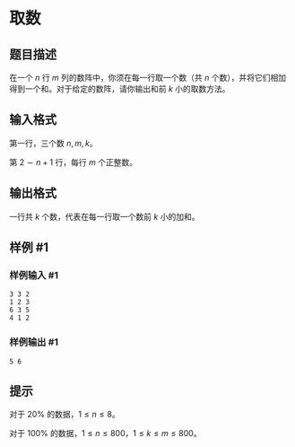 # 取数

## 题目描述

在一个 $n$ 行 $m$ 列的数阵中，你须在每一行取一个数（共 $n$ 个数），并将它们相加得到一个和。对于给定的数阵，请你输出和前 $k$ 小的取数方法。


## 输入格式

第一行，三个数 $n,m,k$。

第 $2\sim n+1$ 行，每行 $m$ 个正整数。

## 输出格式

一行共 $k$ 个数，代表在每一行取一个数前 $k$ 小的加和。

## 样例 #1

### 样例输入 #1
```
3 3 2
1 2 3
6 3 5
4 1 2
```

### 样例输出 #1

```
5 6
```

## 提示

对于 $20\%$ 的数据，$1\le n\le 8$。

对于 $100\%$ 的数据，$1\le n\le 800$，$1\le k\le m\le 800$。

